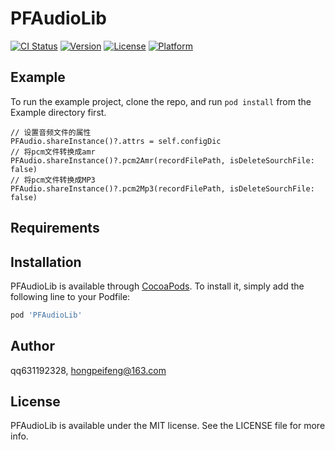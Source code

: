 # PFAudioLib

[![CI Status](https://img.shields.io/travis/qq631192328/PFAudioLib.svg?style=flat)](https://travis-ci.org/qq631192328/PFAudioLib)
[![Version](https://img.shields.io/cocoapods/v/PFAudioLib.svg?style=flat)](https://cocoapods.org/pods/PFAudioLib)
[![License](https://img.shields.io/cocoapods/l/PFAudioLib.svg?style=flat)](https://cocoapods.org/pods/PFAudioLib)
[![Platform](https://img.shields.io/cocoapods/p/PFAudioLib.svg?style=flat)](https://cocoapods.org/pods/PFAudioLib)

## Example

To run the example project, clone the repo, and run `pod install` from the Example directory first.
```
// 设置音频文件的属性
PFAudio.shareInstance()?.attrs = self.configDic
// 将pcm文件转换成amr
PFAudio.shareInstance()?.pcm2Amr(recordFilePath, isDeleteSourchFile: false)
// 将pcm文件转换成MP3
PFAudio.shareInstance()?.pcm2Mp3(recordFilePath, isDeleteSourchFile: false)
```

## Requirements

## Installation

PFAudioLib is available through [CocoaPods](https://cocoapods.org). To install
it, simply add the following line to your Podfile:

```ruby
pod 'PFAudioLib'
```

## Author

qq631192328, hongpeifeng@163.com

## License

PFAudioLib is available under the MIT license. See the LICENSE file for more info.
